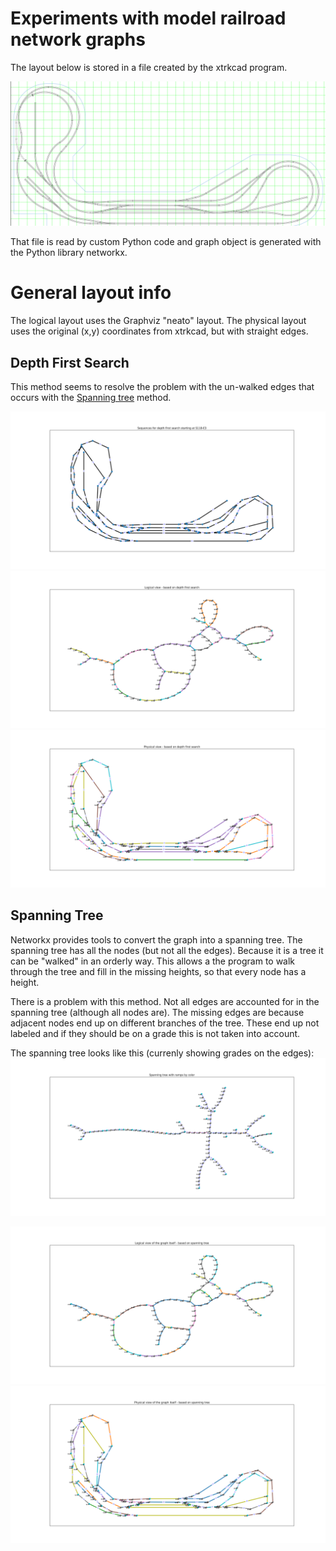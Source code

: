 # Experiments with model railroad network graphs

The layout below is stored in a file created by the xtrkcad program.

![CAD (xtrkcad) source](./xtrkcad_source.png)

That file is read by custom Python code and graph object is generated with the Python library networkx.  

# General layout info

The logical layout uses the Graphviz "neato" layout.  The physical layout uses the original (x,y) coordinates from xtrkcad, but with straight edges.

## Depth First Search
This method seems to resolve the problem with the un-walked edges that occurs with the [Spanning tree](#spanning-tree) method.

![Depth first search sequence numbers](./dfs_seq.svg)
![Logical layout](./dfs_logical.svg)
![Physical layout](./dfs_physical.svg)

## Spanning Tree
Networkx provides tools to convert the graph into a spanning tree.  The spanning tree has all the nodes (but not all the edges). Because it is a tree it can be "walked" in an orderly way.  This allows a the program to walk through the tree and fill in the missing heights, so that every node has a height.

There is a problem with this method.  Not all edges are accounted for in the spanning tree (although all nodes are).  The missing edges are because adjacent nodes end up on different branches of the tree. These end up not labeled and if they should be on a grade this is not taken into account.

The spanning tree looks like this (currenly showing grades on the edges):
![Spanning Tree](./st_ramps.svg)


![Logical layout](./st_logical.svg)
![Physical layout](./st_physical.svg)
